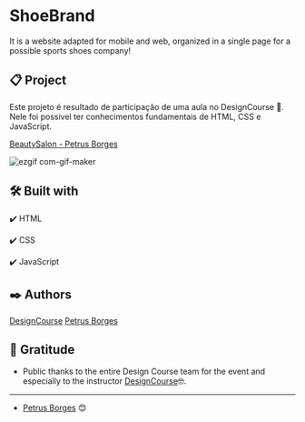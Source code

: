 # ShoeBrand

It is a website adapted for mobile and web, organized in a single page for a possible
sports shoes company!

## 📋 Project

Este projeto é resultado de participação de uma aula no DesignCourse 🚀.
Nele foi possivel ter conhecimentos fundamentais de HTML, CSS e JavaScript.

[BeautySalon - Petrus Borges](https://petrusborges-beautysalon.netlify.app)

![ezgif com-gif-maker](https://user-images.githubusercontent.com/105453766/169511338-8f9a8ef3-c9cb-48b7-88ad-fab313b9915c.gif)

## 🛠️ Built with

✔️ HTML

✔️ CSS

✔️ JavaScript

## ✒️ Authors

[DesignCourse](https://www.youtube.com/watch?v=gXLjWRteuWI&list=PLfCPaSPS7QmFDEllBNFwjciDZl4KSUfr_&index=5&t=1294s)
[Petrus Borges](https://github.com/PetrusBorges)

## 🎁 Gratitude

- Public thanks to the entire Design Course team for the event and especially to the instructor
  [DesignCourse](https://www.youtube.com/c/DesignCourse)🤓.

---

- [Petrus Borges](https://www.linkedin.com/in/petrusborgesmachado/) 😊
